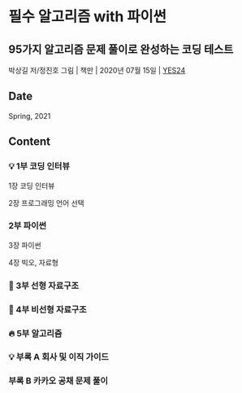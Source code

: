# 필수 알고리즘 with 파이썬
## 95가지 알고리즘 문제 풀이로 완성하는 코딩 테스트
박상길 저/정진호 그림 | 책만 | 2020년 07월 15일 | [YES24](http://www.yes24.com/Product/Goods/91084402)

## Date
Spring, 2021

## Content
### :bulb: 1부 코딩 인터뷰
1장 코딩 인터뷰

2장 프로그래밍 언어 선택

### 2부 파이썬
3장 파이썬

4장 빅오, 자료형

### :notebook: 3부 선형 자료구조

### :notebook: 4부 비선형 자료구조

### :fire: 5부 알고리즘

### :bulb: 부록 A 회사 및 이직 가이드

### 부록 B 카카오 공채 문제 풀이

